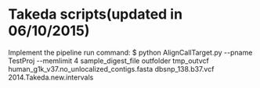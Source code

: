 # Takeda scripts(updated in 06/10/2015)

Implement the pipeline run command:
$ python AlignCallTarget.py --pname TestProj --memlimit 4 sample_digest_file outfolder tmp_outvcf human_g1k_v37.no_unlocalized_contigs.fasta dbsnp_138.b37.vcf 2014.Takeda.new.intervals



